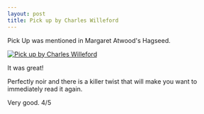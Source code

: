 ```yaml
---
layout: post
title: Pick up by Charles Willeford
---
```


Pick Up was mentioned in Margaret Atwood's Hagseed.

[![Pick up by Charles Willeford](https://images.gr-assets.com/books/1408938532l/217.jpg)](https://www.goodreads.com/review/show/2478468882?)

It was great!

Perfectly noir and there is a killer twist that will make you
want to immediately read it again.

Very good. 4/5
